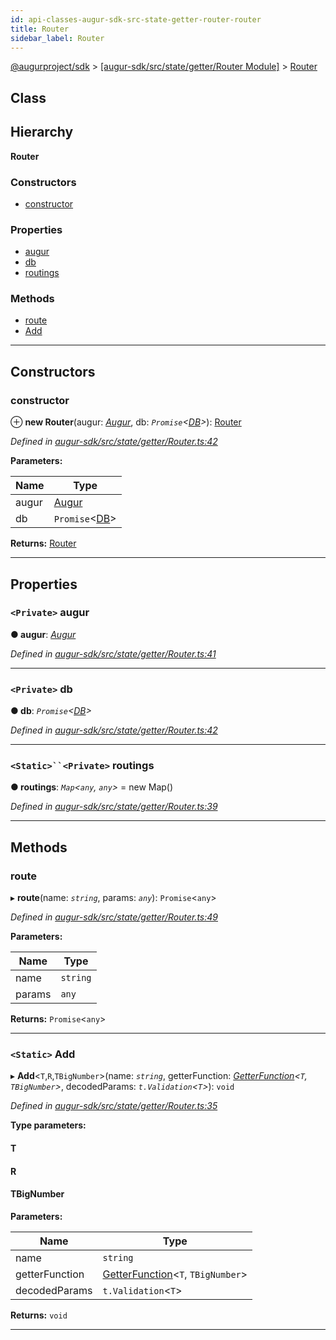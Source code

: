 ```yaml
---
id: api-classes-augur-sdk-src-state-getter-router-router
title: Router
sidebar_label: Router
---
```


[@augurproject/sdk](api-readme.md) > [[augur-sdk/src/state/getter/Router Module]](api-modules-augur-sdk-src-state-getter-router-module.md) > [Router](api-classes-augur-sdk-src-state-getter-router-router.md)

## Class

## Hierarchy

**Router**

### Constructors

* [constructor](api-classes-augur-sdk-src-state-getter-router-router.md#constructor)

### Properties

* [augur](api-classes-augur-sdk-src-state-getter-router-router.md#augur)
* [db](api-classes-augur-sdk-src-state-getter-router-router.md#db)
* [routings](api-classes-augur-sdk-src-state-getter-router-router.md#routings)

### Methods

* [route](api-classes-augur-sdk-src-state-getter-router-router.md#route)
* [Add](api-classes-augur-sdk-src-state-getter-router-router.md#add)

---

## Constructors

<a id="constructor"></a>

###  constructor

⊕ **new Router**(augur: *[Augur](api-classes-augur-sdk-src-augur-augur.md)*, db: *`Promise`<[DB](api-classes-augur-sdk-src-state-db-db-db.md)>*): [Router](api-classes-augur-sdk-src-state-getter-router-router.md)

*Defined in [augur-sdk/src/state/getter/Router.ts:42](https://github.com/AugurProject/augur/blob/3727cd4ec9/packages/augur-sdk/src/state/getter/Router.ts#L42)*

**Parameters:**

| Name | Type |
| ------ | ------ |
| augur | [Augur](api-classes-augur-sdk-src-augur-augur.md) |
| db | `Promise`<[DB](api-classes-augur-sdk-src-state-db-db-db.md)> |

**Returns:** [Router](api-classes-augur-sdk-src-state-getter-router-router.md)

___

## Properties

<a id="augur"></a>

### `<Private>` augur

**● augur**: *[Augur](api-classes-augur-sdk-src-augur-augur.md)*

*Defined in [augur-sdk/src/state/getter/Router.ts:41](https://github.com/AugurProject/augur/blob/3727cd4ec9/packages/augur-sdk/src/state/getter/Router.ts#L41)*

___
<a id="db"></a>

### `<Private>` db

**● db**: *`Promise`<[DB](api-classes-augur-sdk-src-state-db-db-db.md)>*

*Defined in [augur-sdk/src/state/getter/Router.ts:42](https://github.com/AugurProject/augur/blob/3727cd4ec9/packages/augur-sdk/src/state/getter/Router.ts#L42)*

___
<a id="routings"></a>

### `<Static>``<Private>` routings

**● routings**: *`Map`<`any`, `any`>* =  new Map()

*Defined in [augur-sdk/src/state/getter/Router.ts:39](https://github.com/AugurProject/augur/blob/3727cd4ec9/packages/augur-sdk/src/state/getter/Router.ts#L39)*

___

## Methods

<a id="route"></a>

###  route

▸ **route**(name: *`string`*, params: *`any`*): `Promise`<`any`>

*Defined in [augur-sdk/src/state/getter/Router.ts:49](https://github.com/AugurProject/augur/blob/3727cd4ec9/packages/augur-sdk/src/state/getter/Router.ts#L49)*

**Parameters:**

| Name | Type |
| ------ | ------ |
| name | `string` |
| params | `any` |

**Returns:** `Promise`<`any`>

___
<a id="add"></a>

### `<Static>` Add

▸ **Add**<`T`,`R`,`TBigNumber`>(name: *`string`*, getterFunction: *[GetterFunction](api-modules-augur-sdk-src-state-getter-router-module.md#getterfunction)<`T`, `TBigNumber`>*, decodedParams: *`t.Validation`<`T`>*): `void`

*Defined in [augur-sdk/src/state/getter/Router.ts:35](https://github.com/AugurProject/augur/blob/3727cd4ec9/packages/augur-sdk/src/state/getter/Router.ts#L35)*

**Type parameters:**

#### T 
#### R 
#### TBigNumber 
**Parameters:**

| Name | Type |
| ------ | ------ |
| name | `string` |
| getterFunction | [GetterFunction](api-modules-augur-sdk-src-state-getter-router-module.md#getterfunction)<`T`, `TBigNumber`> |
| decodedParams | `t.Validation`<`T`> |

**Returns:** `void`

___


